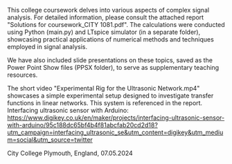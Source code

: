 This college coursework delves into various aspects of complex signal analysis. For detailed information, please consult the attached report "Solutions for coursework_CITY 1081.pdf". The calculations were conducted using Python (main.py) and LTspice simulator (in a separate folder), showcasing practical applications of numerical methods and techniques employed in signal analysis.

We have also included slide presentations on these topics, saved as the Power Point Show files (PPSX folder), to serve as supplementary teaching resources.

The short video "Experimental Rig for the Ultrasonic Network.mp4" showcases a simple experimental setup designed to investigate transfer functions in linear networks.
This system is referenced in the report. Interfacing ultrasonic sensor with Arduino: https://www.digikey.co.uk/en/maker/projects/interfacing-ultrasonic-sensor-with-arduino/95c188dc65bf4b4f81abcfab20cd2d18?utm_campaign=interfacing_ultrasonic_se&utm_content=digikey&utm_medium=social&utm_source=twitter 

City College Plymouth, England, 07.05.2024
